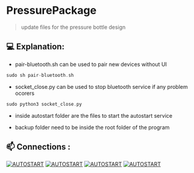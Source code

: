 # PressurePackage

> update files for the pressure bottle design


## 💻 Explanation:

* pair-bluetooth.sh can be used to pair new devices without UI
```kotlin
sudo sh pair-bluetooth.sh
```
* socket_close.py can be used to stop bluetooth service if any problem ocorers
```kotlin
sudo python3 socket_close.py
```
* inside autostart folder are the files to start the autostart service 

* backup folder need to be inside the root folder of the program

## 📫 Connections :

[![AUTOSTART](https://img.shields.io/badge/autostart%20service%20-%23323330.svg?&style=for-the-badge&logo=autostart%20ff&logoColor=black&color=8000FF)](https://github.com/kelvinhenriqu/PressurePackage/tree/main/autostart)
[![AUTOSTART](https://img.shields.io/badge/usbshare%20-%23323330.svg?&style=for-the-badge&logo=usbshare%20ff&logoColor=black&color=8000FF)](https://github.com/kelvinhenriqu/PressurePackage/tree/main/usbshare)
[![AUTOSTART](https://img.shields.io/badge/Backup%20-%23323330.svg?&style=for-the-badge&logo=backup%20ff&logoColor=black&color=8000FF)](https://github.com/kelvinhenriqu/PressurePackage/tree/main/backup)
[![AUTOSTART](https://img.shields.io/badge/Bluetooth%20Reinstall%20-%23323330.svg?&style=for-the-badge&logo=Bluetooth%20ff&logoColor=black&color=8000FF)](https://github.com/kelvinhenriqu/PressurePackage/tree/main/Bluetooth_Reinstall)